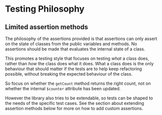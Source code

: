 Testing Philosophy
==================

## Limited assertion methods
The philosophy of the assertions provided is that assertions can only assert on the state of classes from the public variables
and methods. No assertions should be made that evaluates the internal state of a class.

This promotes a testing style that focuses on testing *what* a class does, rather than *how* the class does what it does.
What a class does is the only behaviour that should matter if the tests are to help keep refactoring possible, without breaking
the expected behaviour of the class. 

So focus on whether the `getCount` method returns the right count, not on whether the internal `$counter` attribute 
has been updated.

However the library also tries to be extendable, so tests can be shaped to the needs of the specific test cases. 
See the section about extending assertion methods below for more on how to add custom assertions.
